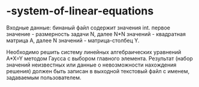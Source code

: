 # -system-of-linear-equations

Входные данные: бинаный файл содержит значения int.
первое значение - размерность задачи N, 
далее N*N значений - квадратная матрица А, 
далее N значений - матрица-столбец Y.

Необходимо решить систему линейных алгебраических уравнений A*X=Y методом Гаусса с выбором главного элемента.
Результат (набор значений неизвестных или данные о невозможности нахождения решения) 
должен быть записан в выходной текстовый файл с именем, задаваемым пользователем.
